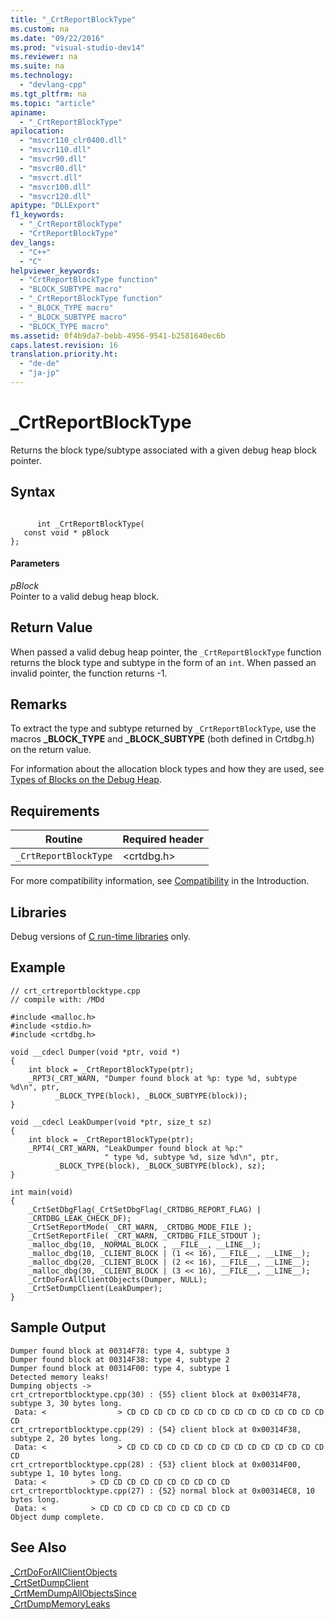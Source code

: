 ```yaml
---
title: "_CrtReportBlockType"
ms.custom: na
ms.date: "09/22/2016"
ms.prod: "visual-studio-dev14"
ms.reviewer: na
ms.suite: na
ms.technology: 
  - "devlang-cpp"
ms.tgt_pltfrm: na
ms.topic: "article"
apiname: 
  - "_CrtReportBlockType"
apilocation: 
  - "msvcr110_clr0400.dll"
  - "msvcr110.dll"
  - "msvcr90.dll"
  - "msvcr80.dll"
  - "msvcrt.dll"
  - "msvcr100.dll"
  - "msvcr120.dll"
apitype: "DLLExport"
f1_keywords: 
  - "_CrtReportBlockType"
  - "CrtReportBlockType"
dev_langs: 
  - "C++"
  - "C"
helpviewer_keywords: 
  - "CrtReportBlockType function"
  - "BLOCK_SUBTYPE macro"
  - "_CrtReportBlockType function"
  - "_BLOCK_TYPE macro"
  - "_BLOCK_SUBTYPE macro"
  - "BLOCK_TYPE macro"
ms.assetid: 0f4b9da7-bebb-4956-9541-b2581640ec6b
caps.latest.revision: 16
translation.priority.ht: 
  - "de-de"
  - "ja-jp"
---
```

# _CrtReportBlockType
Returns the block type/subtype associated with a given debug heap block pointer.  
  
## Syntax  
  
```  
  
      int _CrtReportBlockType(  
   const void * pBlock  
};  
```  
  
#### Parameters  
 *pBlock*  
 Pointer to a valid debug heap block.  
  
## Return Value  
 When passed a valid debug heap pointer, the `_CrtReportBlockType` function returns the block type and subtype in the form of an `int`. When passed an invalid pointer, the function returns -1.  
  
## Remarks  
 To extract the type and subtype returned by `_CrtReportBlockType`, use the macros **_BLOCK_TYPE** and **_BLOCK_SUBTYPE** (both defined in Crtdbg.h) on the return value.  
  
 For information about the allocation block types and how they are used, see [Types of Blocks on the Debug Heap](../vs140/crt-debug-heap-details.md#BKMK_Types_of_blocks_on_the_debug_heap).  
  
## Requirements  
  
|Routine|Required header|  
|-------------|---------------------|  
|`_CrtReportBlockType`|<crtdbg.h>|  
  
 For more compatibility information, see [Compatibility](../vs140/compatibility.md) in the Introduction.  
  
## Libraries  
 Debug versions of [C run-time libraries](../vs140/crt-library-features.md) only.  
  
## Example  
  
```  
// crt_crtreportblocktype.cpp  
// compile with: /MDd  
  
#include <malloc.h>  
#include <stdio.h>  
#include <crtdbg.h>  
  
void __cdecl Dumper(void *ptr, void *)  
{  
    int block = _CrtReportBlockType(ptr);  
    _RPT3(_CRT_WARN, "Dumper found block at %p: type %d, subtype %d\n", ptr,  
          _BLOCK_TYPE(block), _BLOCK_SUBTYPE(block));  
}  
  
void __cdecl LeakDumper(void *ptr, size_t sz)  
{  
    int block = _CrtReportBlockType(ptr);  
    _RPT4(_CRT_WARN, "LeakDumper found block at %p:"  
                     " type %d, subtype %d, size %d\n", ptr,  
          _BLOCK_TYPE(block), _BLOCK_SUBTYPE(block), sz);  
}  
  
int main(void)  
{  
    _CrtSetDbgFlag(_CrtSetDbgFlag(_CRTDBG_REPORT_FLAG) |   
    _CRTDBG_LEAK_CHECK_DF);  
    _CrtSetReportMode( _CRT_WARN, _CRTDBG_MODE_FILE );  
    _CrtSetReportFile( _CRT_WARN, _CRTDBG_FILE_STDOUT );  
    _malloc_dbg(10, _NORMAL_BLOCK , __FILE__, __LINE__);  
    _malloc_dbg(10, _CLIENT_BLOCK | (1 << 16), __FILE__, __LINE__);  
    _malloc_dbg(20, _CLIENT_BLOCK | (2 << 16), __FILE__, __LINE__);  
    _malloc_dbg(30, _CLIENT_BLOCK | (3 << 16), __FILE__, __LINE__);  
    _CrtDoForAllClientObjects(Dumper, NULL);  
    _CrtSetDumpClient(LeakDumper);  
}  
```  
  
## Sample Output  
  
```  
Dumper found block at 00314F78: type 4, subtype 3  
Dumper found block at 00314F38: type 4, subtype 2  
Dumper found block at 00314F00: type 4, subtype 1  
Detected memory leaks!  
Dumping objects ->  
crt_crtreportblocktype.cpp(30) : {55} client block at 0x00314F78, subtype 3, 30 bytes long.  
 Data: <                > CD CD CD CD CD CD CD CD CD CD CD CD CD CD CD CD  
crt_crtreportblocktype.cpp(29) : {54} client block at 0x00314F38, subtype 2, 20 bytes long.  
 Data: <                > CD CD CD CD CD CD CD CD CD CD CD CD CD CD CD CD  
crt_crtreportblocktype.cpp(28) : {53} client block at 0x00314F00, subtype 1, 10 bytes long.  
 Data: <          > CD CD CD CD CD CD CD CD CD CD  
crt_crtreportblocktype.cpp(27) : {52} normal block at 0x00314EC8, 10 bytes long.  
 Data: <          > CD CD CD CD CD CD CD CD CD CD  
Object dump complete.  
```  
  
## See Also  
 [_CrtDoForAllClientObjects](../vs140/_crtdoforallclientobjects.md)   
 [_CrtSetDumpClient](../vs140/_crtsetdumpclient.md)   
 [_CrtMemDumpAllObjectsSince](../vs140/_crtmemdumpallobjectssince.md)   
 [_CrtDumpMemoryLeaks](../vs140/_crtdumpmemoryleaks.md)